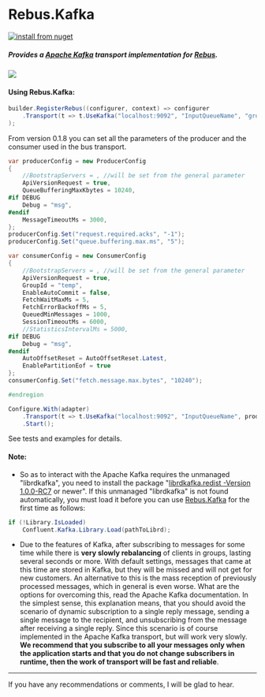 # Rebus.Kafka

[![install from nuget](https://img.shields.io/nuget/v/Rebus.Kafka.svg?style=flat-square)](https://www.nuget.org/packages/Rebus.Kafka)

##### Provides a [Apache Kafka](https://kafka.apache.org/) transport implementation for [Rebus](https://github.com/rebus-org/Rebus).
![](https://raw.githubusercontent.com/glazkovalex/Rebus.Kafka/master/image.png)
#### Using Rebus.Kafka:
```csharp
builder.RegisterRebus((configurer, context) => configurer
	.Transport(t => t.UseKafka("localhost:9092", "InputQueueName", "groupName"))
);
```

From version 0.1.8 you can set all the parameters of the producer and the consumer used in the bus transport.
```csharp
var producerConfig = new ProducerConfig
{
	//BootstrapServers = , //will be set from the general parameter
	ApiVersionRequest = true,
	QueueBufferingMaxKbytes = 10240,
#if DEBUG
	Debug = "msg",
#endif
	MessageTimeoutMs = 3000,
};
producerConfig.Set("request.required.acks", "-1");
producerConfig.Set("queue.buffering.max.ms", "5");

var consumerConfig = new ConsumerConfig
{
	//BootstrapServers = , //will be set from the general parameter
	ApiVersionRequest = true,
	GroupId = "temp",
	EnableAutoCommit = false,
	FetchWaitMaxMs = 5,
	FetchErrorBackoffMs = 5,
	QueuedMinMessages = 1000,
	SessionTimeoutMs = 6000,
	//StatisticsIntervalMs = 5000,
#if DEBUG
	Debug = "msg",
#endif
	AutoOffsetReset = AutoOffsetReset.Latest,
	EnablePartitionEof = true
};
consumerConfig.Set("fetch.message.max.bytes", "10240");

#endregion

Configure.With(adapter)
	.Transport(t => t.UseKafka("localhost:9092", "InputQueueName", producerConfig, consumerConfig))
	.Start();
```

See tests and examples for details.

#### Note: 
- So as to interact with the Apache Kafka requires the unmanaged "librdkafka", you need to install the package "[librdkafka.redist -Version 1.0.0-RC7](https://www.nuget.org/packages/librdkafka.redist/1.0.0-RC7 "librdkafka.redist -Version 1.0.0-RC7") or newer". If this unmanaged "librdkafka" is not found automatically, you must load it before you can use [Rebus.Kafka](https://github.com/glazkovalex/Rebus.Kafka) for the first time as follows:

```csharp
if (!Library.IsLoaded)
	Confluent.Kafka.Library.Load(pathToLibrd);
```

- Due to the features of Kafka, after subscribing to messages for some time while there is **very slowly rebalancing** of clients in groups, lasting several seconds or more. With default settings, messages that came at this time are stored in Kafka, but they will be missed and will not get for new customers. An alternative to this is the mass reception of previously processed messages, which in general is even worse. What are the options for overcoming this, read the Apache Kafka documentation.
In the simplest sense, this explanation means, that you should avoid the scenario of dynamic subscription to a single reply message, sending a single message to the recipient, and unsubscribing from the message after receiving a single reply. Since this scenario is of course implemented in the Apache Kafka transport, but will work very slowly. **We recommend that you subscribe to all your messages only when the application starts and that you do not change subscribers in runtime, then the work of transport will be fast and reliable**.

---
If you have any recommendations or comments, I will be glad to hear.
